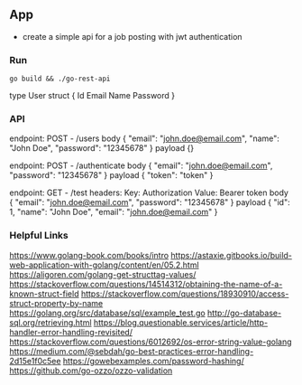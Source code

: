 ## App
  - create a simple api for a job posting with jwt authentication

### Run
```
go build && ./go-rest-api
```

type User struct {
  Id
  Email
  Name
  Password
}

### API
endpoint: POST - /users
body
{
  "email": "john.doe@email.com",
  "name": "John Doe",
  "password": "12345678"
}
payload
{}

endpoint: POST - /authenticate
body
{
  "email": "john.doe@email.com",
  "password": "12345678"
}
payload
{
  "token": "token"
}

endpoint: GET - /test
headers:
  Key: Authorization
  Value: Bearer token
body
{
  "email": "john.doe@email.com",
  "password": "12345678"
}
payload
{
  "id": 1,
  "name": "John Doe",
  "email": "john.doe@email.com"
}

### Helpful Links
  https://www.golang-book.com/books/intro
  https://astaxie.gitbooks.io/build-web-application-with-golang/content/en/05.2.html
  https://aligoren.com/golang-get-structtag-values/
  https://stackoverflow.com/questions/14514312/obtaining-the-name-of-a-known-struct-field
  https://stackoverflow.com/questions/18930910/access-struct-property-by-name
  https://golang.org/src/database/sql/example_test.go
  http://go-database-sql.org/retrieving.html
  https://blog.questionable.services/article/http-handler-error-handling-revisited/
  https://stackoverflow.com/questions/6012692/os-error-string-value-golang
  https://medium.com/@sebdah/go-best-practices-error-handling-2d15e1f0c5ee
  https://gowebexamples.com/password-hashing/
  https://github.com/go-ozzo/ozzo-validation

